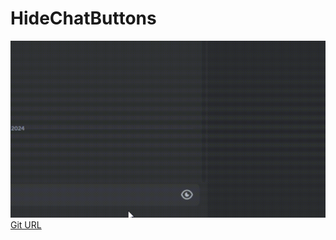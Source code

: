 # HideChatButtons
![Preview](https://github.com/programminglaboratorys/Vencord/blob/fun/src/plugins/hideChatButtons/preview.gif?raw=true)
[Git URL](https://github.com/programminglaboratorys/Vencord/blob/fun/src/plugins/hideChatButtons)